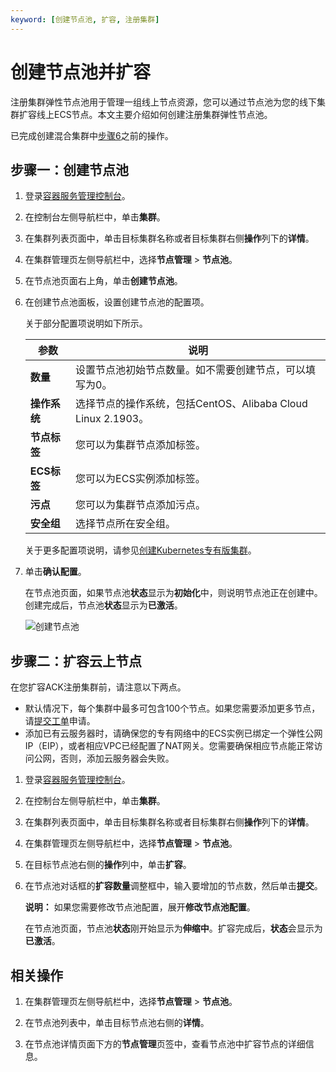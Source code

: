 ```yaml
---
keyword: [创建节点池, 扩容, 注册集群]
---
```


# 创建节点池并扩容

注册集群弹性节点池用于管理一组线上节点资源，您可以通过节点池为您的线下集群扩容线上ECS节点。本文主要介绍如何创建注册集群弹性节点池。

已完成创建混合集群中[步骤6](/cn.zh-CN/Kubernetes集群用户指南/多云混合云/注册集群管理/创建混合集群.md)之前的操作。

## 步骤一：创建节点池

1.  登录[容器服务管理控制台](https://cs.console.aliyun.com)。

2.  在控制台左侧导航栏中，单击**集群**。

3.  在集群列表页面中，单击目标集群名称或者目标集群右侧**操作**列下的**详情**。

4.  在集群管理页左侧导航栏中，选择**节点管理** \> **节点池**。

5.  在节点池页面右上角，单击**创建节点池**。

6.  在创建节点池面板，设置创建节点池的配置项。

    关于部分配置项说明如下所示。

    |参数|说明|
    |--|--|
    |**数量**|设置节点池初始节点数量。如不需要创建节点，可以填写为0。|
    |**操作系统**|选择节点的操作系统，包括CentOS、Alibaba Cloud Linux 2.1903。|
    |**节点标签**|您可以为集群节点添加标签。|
    |**ECS标签**|您可以为ECS实例添加标签。|
    |**污点**|您可以为集群节点添加污点。|
    |**安全组**|选择节点所在安全组。|

    关于更多配置项说明，请参见[创建Kubernetes专有版集群](/cn.zh-CN/Kubernetes集群用户指南/集群/创建集群/创建Kubernetes专有版集群.md)。

7.  单击**确认配置**。

    在节点池页面，如果节点池**状态**显示为**初始化**中，则说明节点池正在创建中。创建完成后，节点池**状态**显示为**已激活**。

    ![创建节点池](https://static-aliyun-doc.oss-accelerate.aliyuncs.com/assets/img/zh-CN/4576735161/p248314.png)


## 步骤二：扩容云上节点

在您扩容ACK注册集群前，请注意以下两点。

-   默认情况下，每个集群中最多可包含100个节点。如果您需要添加更多节点，请[提交工单](https://selfservice.console.aliyun.com/ticket/createIndex)申请。
-   添加已有云服务器时，请确保您的专有网络中的ECS实例已绑定一个弹性公网IP（EIP），或者相应VPC已经配置了NAT网关。您需要确保相应节点能正常访问公网，否则，添加云服务器会失败。

1.  登录[容器服务管理控制台](https://cs.console.aliyun.com)。

2.  在控制台左侧导航栏中，单击**集群**。

3.  在集群列表页面中，单击目标集群名称或者目标集群右侧**操作**列下的**详情**。

4.  在集群管理页左侧导航栏中，选择**节点管理** \> **节点池**。

5.  在目标节点池右侧的**操作**列中，单击**扩容**。

6.  在节点池对话框的**扩容数量**调整框中，输入要增加的节点数，然后单击**提交**。

    **说明：** 如果您需要修改节点池配置，展开**修改节点池配置**。

    在节点池页面，节点池**状态**刚开始显示为**伸缩中**。扩容完成后，**状态**会显示为**已激活**。


## 相关操作

1.  在集群管理页左侧导航栏中，选择**节点管理** \> **节点池**。

2.  在节点池列表中，单击目标节点池右侧的**详情**。

3.  在节点池详情页面下方的**节点管理**页签中，查看节点池中扩容节点的详细信息。


